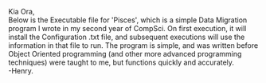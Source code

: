 Kia Ora,  
Below is the Executable file for 'Pisces', which is a simple Data Migration program I wrote in my second year of
CompSci. On first execution, it will install the Configuration .txt file, and subsequent executions will use the
information in that file to run. The program is simple, and was written before Object Oriented programming (and other
more advanced programming techniques) were taught to me, but functions quickly and accurately.  
-Henry.
